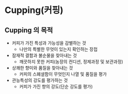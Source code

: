 # Cupping(커핑)

## Cupping 의 목적
- 커피가 가진 특성과 가능성을 감별하는 것
    - 나만의 특별한 무엇이 있는지 확인하는 장접
- 잠재적 결함과 불순물을 찾아내는 것
    - 깨끗하지 못한 커피(농장의 컨디션, 정제과정 및 보관과정)
- 상쾌한 향미와 품질을 찾아내는 것
    - 커피의 스폐셜함이 무엇인지 나열 및 품질을 평가
- 관능특성의 강도를 평가하는 것
    - 커피가 가진 향의 강도(단순 강도를 평가)